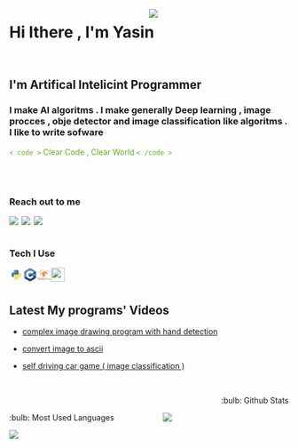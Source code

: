 <img
    src="https://media2.giphy.com/media/bGgsc5mWoryfgKBx1u/200w.webp?cid=ecf05e47qfawh651v3e8sjk13sn295xviceft7kwql2esth8&rid=200w.webp&ct=g"
    width="50%"
    align="right">
  </img>
  
  
# Hi Ithere , I'm Yasin </font></h1>

<br/>


##  I'm  Artifical Intelicint Programmer

### I make AI algoritms . I make generally Deep learning , image procces , obje detector and image classification like algoritms . I like to write sofware

<font color="#5BB318"> `< code >`  Clear Code , Clear World `< /code >` </font>

<br />
<br />

### Reach out to me


[<img  width="22" src="https://media-exp1.licdn.com/dms/image/C560BAQHaVYd13rRz3A/company-logo_100_100/0/1638831589865?e=2147483647&v=beta&t=fi3iyTgSAogCMgSmAy_DeyogJxzo38RVBK0mcEuSpc8" align="left" />][linkedin]
[<img  width="22" src="https://upload.wikimedia.org/wikipedia/commons/thumb/9/95/Instagram_logo_2022.svg/150px-Instagram_logo_2022.svg.png" align="left" />][istegram]
[<img  width="22" src="https://upload.wikimedia.org/wikipedia/commons/thumb/7/7e/Gmail_icon_%282020%29.svg/512px-Gmail_icon_%282020%29.svg.png" align="left" />][gmail]
    
<br />
<br />

### Tech I Use

<img align="left"  src="https://raw.githubusercontent.com/github/explore/80688e429a7d4ef2fca1e82350fe8e3517d3494d/topics/python/python.png" width="25" height="25" />
<img align="left" src="https://raw.githubusercontent.com/github/explore/180320cffc25f4ed1bbdfd33d4db3a66eeeeb358/topics/cpp/cpp.png" width="25" height="25" />
<img align="left" src="https://raw.githubusercontent.com/github/explore/80688e429a7d4ef2fca1e82350fe8e3517d3494d/topics/tensorflow/tensorflow.png" width="25" height="25" />
<img align="left" src="https://avatars.githubusercontent.com/u/97764156?v=10" width="25" height="25" />

<br />
<br />


## Latest My programs' Videos

<!-- YOUTUBE:START -->
- [complex image  drawing program with hand detection](https://www.linkedin.com/feed/update/urn:li:activity:6915757791588593664/)

- [convert image to ascii](https://www.linkedin.com/feed/update/urn:li:activity:6955496752086953984/)
- [self driving car game &lpar; image classification &rpar;](https://www.linkedin.com/feed/update/urn:li:activity:6944356950297972737/)


<br />

<p align="right">:bulb: Github Stats</p>
<img align="right" width="45%" src="https://github-readme-stats.vercel.app/api?username=yasin624&theme=radical" >

<p align="left">:bulb:  Most Used Languages</p>
<img align="left" width="45%" src="https://github-readme-stats.vercel.app/api/top-langs/?username=yasin624&layout=compact&theme=radical" >


[istegram]: http://instagram.com/yasin.6247?utm_source=qr
[linkedin]: https://www.linkedin.com/in/yasin-yalçin-45a901219
[gmail]: https://mail.google.com/mail/u/0/#search/yasin.y6534@gmail.com

